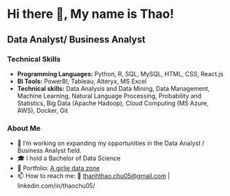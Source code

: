 

# Hi there 🤗, My name is Thao!

## Data Analyst/ Business Analyst

### Technical Skills
* **Programming Languages:** Python, R, SQL, MySQL, HTML, CSS, React.js
* **BI Tools:** PowerBI, Tableau, Alteryx, MS Excel
* **Technical skills:** Data Analysis and Data Mining, Data Management, Machine Learning, Natural Language Processing, Probability
and Statistics, Big Data (Apache Hadoop), Cloud Computing (MS Azure, AWS), Docker, Git

### About Me
* 🎯 I’m working on expanding my opportunities in the Data Analyst / Business Analyst field.
* 🎓 I hold a Bachelor of Data Science
* 🎨 Portfolio: [A girlie data zone](thaochu.framer.website)
* 📫 How to reach me: 📧 thanhthao.chu05@gmail.com | linkedin.com/in/thaochu05/

